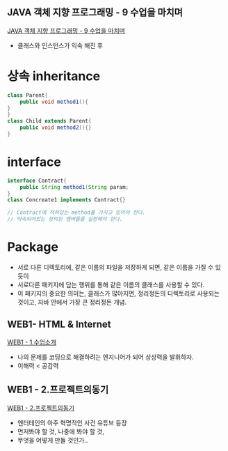 ## JAVA 객체 지향 프로그래밍 - 9 수업을 마치며
[JAVA 객체 지향 프로그래밍 - 9 수업을 마치며](https://www.youtube.com/watch?v=3WCc3htDT50&list=PLuHgQVnccGMAb-e41kXPSIpmoz1RvHyN4&index=11)

- 클래스와 인스턴스가 익숙 해진 후
# 상속 inheritance

```java 
class Parent{
	public void method1(){
}
}
class Child extends Parent{
	public void method2(){}
}
```
# interface
``` java
interface Contract{
	public String method1(String param;
}
class Concreate1 implements Contract{}

// Contract에 적혀있는 method를 가지고 있어야 한다. 
// 약속되어있는 정의된 멤버들을 실현해야 한다.
```
# Package

- 서로 다른 디렉토리에, 같은 이름의 파일을 저장하게 되면, 같은 이름을 가질 수 있듯이
- 서로다른 패키지에 담는 행위를 통해 같은 이름의 클래스를 사용할 수 있다. 
- 이 패키지의 중요한 의미는, 클래스가 많아지면, 정리정돈의 디렉토리로 사용되는 것이고,
자바 안에서 가장 큰 정리정돈 개념.

## WEB1- HTML & Internet
[WEB1 - 1.수업소개](https://www.youtube.com/watch?v=tZooW6PritE&list=PLuHgQVnccGMDZP7FJ_ZsUrdCGH68ppvPb&index=2&t=0s)

- 나의 문제를 코딩으로 해결하려는 엔지니어가 되어 상상력을 발휘하자.
- 이해력 < 공감력

## WEB1 - 2.프로젝트의동기
[WEB1 - 2.프로젝트의동기](https://www.youtube.com/watch?v=Z7uBInm1PJY&list=PLuHgQVnccGMDZP7FJ_ZsUrdCGH68ppvPb&index=2)

- 엔터테인의 아주 혁명적인 사건 유튜브 등장
- 먼저봐야 할 것, 나중에 봐야 할 것, 
- 무엇을 어떻게 만들 것인가..




